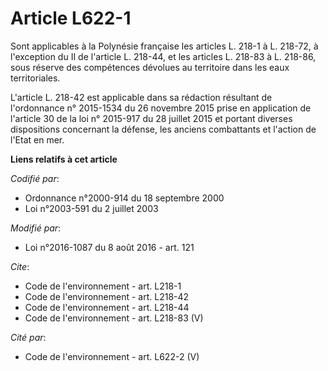 # Article L622-1

Sont applicables à la Polynésie française les articles L. 218-1 à L. 218-72, à l'exception du II de l'article L. 218-44, et
les articles L. 218-83 à L. 218-86, sous réserve des compétences dévolues au territoire dans les eaux territoriales. 

L'article L. 218-42 est applicable dans sa rédaction résultant de l'ordonnance n° 2015-1534 du 26 novembre 2015 prise en
application de l'article 30 de la loi n° 2015-917 du 28 juillet 2015 et portant diverses dispositions concernant la défense,
les anciens combattants et l'action de l'Etat en mer.

**Liens relatifs à cet article**

_Codifié par_:

  - Ordonnance n°2000-914 du 18 septembre 2000
  - Loi n°2003-591 du 2 juillet 2003

_Modifié par_:

  - Loi n°2016-1087 du 8 août 2016 - art. 121

_Cite_:

  - Code de l'environnement - art. L218-1
  - Code de l'environnement - art. L218-42
  - Code de l'environnement - art. L218-44
  - Code de l'environnement - art. L218-83 (V)

_Cité par_:

  - Code de l'environnement - art. L622-2 (V)
